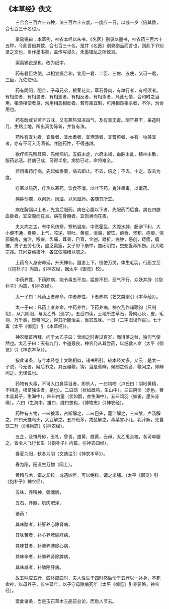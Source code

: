 ## 《本草经》佚文

<p>&emsp;&emsp;
三合合三百六十五种，法三百六十五度，一度应一日，以成一岁（倍其数，合七百三十名也）。
</p>
<p>&emsp;&emsp;
掌禹锡曰：本草例，神农本经以朱书，《名医》别录以墨书，神农药三百六十五种，今此言倍其数，合七百三十名，是并《名医》别录副品而言也，则此下节别录之文也，当作墨书矣，盖传写浸久，朱墨错乱之所致耳。
</p>
<p>&emsp;&emsp;
案禹锡说是也，改为细字。
</p>
<p>&emsp;&emsp;
药有君臣佐使，以相宣摄合和，宜用一君、二臣、三佐、五使，又可一君，三臣，九佐使也。
</p>
<p>&emsp;&emsp;
药有阴阳，配合，子母兄弟，根茎花实，草石骨肉，有单行者，有相须者。有相使者，有相畏者，有相恶者，有相反者，有相杀者，凡此七情，合和时之当用，相须相使者良，勿用相恶相反者。若有毒宜制，可用相畏相杀者，不尔，勿合用也。
</p>
<p>&emsp;&emsp;
药有酸咸甘苦辛五味，又有寒热温凉四气，及有毒无毒。阴干暴干，采造时月，生熟土地，所出真伪陈新，并各有法。
</p>
<p>&emsp;&emsp;
药性有宜丸者，宜散者，宜水煮者，宜酒渍者，宜膏煎者，亦有一物兼宜者。亦有不可入汤酒者。并随药性，不得违越。
</p>
<p>&emsp;&emsp;
欲疗病先察其原，先候病机。五脏未虚，六府未竭，血脉未乱，精神未散，服药必活。若病已成，可得半愈。病势已过，命将难全。
</p>
<p>&emsp;&emsp;
若用毒药疗病，先起如黍粟，病去即止。不去，倍之；不去，十之。取去为度。
</p>
<p>&emsp;&emsp;
疗寒以热药，疗热以寒药。饮食不消，以吐下药。鬼注蛊毒，以毒药。
</p>
<p>&emsp;&emsp;
痈肿创瘤，以创药。风湿，以风湿药。各随其所宜。
</p>
<p>&emsp;&emsp;
病在胸膈以上者，先食后服药。病在心腹以下者，先服药而后食。病在四肢血脉者，宜空腹而在旦。病在骨髓者，宜饱满而在夜。
</p>
<p>&emsp;&emsp;
夫大病之主，有中风伤寒，寒热温疟，中恶霍乱，大腹水肿，肠澼下利，大小便不通，贲肫，上气，咳逆，呕吐，黄疽，消渴，留饮，癖食，坚积，症瘕，惊邪瘨病，鬼注，喉痹，齿痛，耳聋，目盲，金创，踒折，痈肿，恶创，痔瘘，瘿瘤。男子五劳七伤，虚乏羸瘦，女子带下崩中，血闭阴蚀，虫蛇蛊毒所伤。此大略宗兆。其间变动枝叶，各宜依端绪以取之。
</p>
<p>&emsp;&emsp;
上药令人身安命延，升天神仙，遨游上下，役使万灵，体生毛羽，行厨立至（《抱朴子》内篇，引神农经，据太平《御览》校）。
</p>
<p>&emsp;&emsp;
中药养性，下药除病，能令毒虫不加，猛兽不犯，恶气不行，众妖并辟（《抱朴子》内篇，引神农经）。
</p>
<p>&emsp;&emsp;
太一子曰：凡药上者养命，中者养性，下者养病（艺文类聚引《本草经》）。
</p>
<p>&emsp;&emsp;
太一子曰：凡药上者养命，中药养性，下药养病，神农乃作赭鞭钩（尺制切），从六阴阳，与太乙外（巡字）。五岳四读，土地所生草石，骨肉心灰，皮，毛羽，万千类，皆鞭问之，得其所能治主，当其五味。一日（二字旧误作百）。七十毒（太平《御览》引《本草经》）。
</p>
<p>&emsp;&emsp;
神农稽首再拜，问于太乙子曰：曾闻之时寿过百岁，而徂落之咎，独何气使然也。太乙子曰：天有九门，中道最良，神农乃从其尝药，以拯救人命（太平《御览》引《神农本草》）。
</p>
<p>&emsp;&emsp;
按此诸条，与今本经卷上文略相似，诸书所引。较本经文多。又云：是太一子说，今无者，疑后节之，其云赭鞭，钩，当是煮辨，候制之假音，鞭问之，即辨问之，无怪说也。
</p>
<p>&emsp;&emsp;
药物有大毒，不可入口鼻耳目者，即杀人，一曰钩吻（卢氏曰：阴地黄精，不相连，根苗独生者，是也）。二曰鸱（状如雌鸡，生山中）。三曰阴命（赤色，著木县其子，生海中）。四曰内童（状如鹅，亦生海中）。五曰鸩羽（如雀，墨头赤喙）。六曰（生海中，雄曰，雌曰想也，《博物志》引神农经）。
</p>
<p>&emsp;&emsp;
药种有五物，一曰狼毒，占斯解之，二曰巴头，藿汁解之，三曰黎，卢汤解之，四曰天雄乌头，大豆解之，五曰班茅，戎盐解之，毒菜害小儿，乳汁解，先食饮二升（《博物志》引神农经）。
</p>
<p>&emsp;&emsp;
五芝，及饵丹砂，玉札，曾青，雄黄，雌黄，云母，太乙禹余粮，各可单服之，皆令人飞行长生（《抱朴子》内篇，引神农四经）。
</p>
<p>&emsp;&emsp;
春夏为阳，秋冬为阴（文选注引《神农本草》）。
</p>
<p>&emsp;&emsp;
春为阳，阳温生万物（同上）。
</p>
<p>&emsp;&emsp;
黄精与术，饵之却粒，或遇凶年，可以绝粒，谓之米脯。（太平《御览》引《抱朴子》神农经）。
</p>
<p>&emsp;&emsp;
五味，养精神，强魂魄，
</p>
<p>&emsp;&emsp;
五石，养髓，肌肉肥泽，
</p>
<p>&emsp;&emsp;
诸药：
</p>
<p>&emsp;&emsp;
其味酸者，补肝养心除肾病，
</p>
<p>&emsp;&emsp;
其味苦者，补心养脾除肝病。
</p>
<p>&emsp;&emsp;
其味甘者，补肺养脾除心病，
</p>
<p>&emsp;&emsp;
其味辛者，补肺养肾除脾病，
</p>
<p>&emsp;&emsp;
其味咸者，补肺除肝病。
</p>
<p>&emsp;&emsp;
故五味应五行，四体应四时，夫人性生于四时然后命于五行以一补身，不死命神，以母养子，长生延年，以子守母除病究年（太平《御览》引养要略，神农经）。
</p>
<p>&emsp;&emsp;
案此诸条，当是玉石草木三品前总论，而后人节去。
</p>


